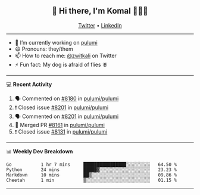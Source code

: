 <h2 align="center"> 👋 Hi there, I'm Komal 🧑🏾‍💻 </h2>
<p align="center">
    <a href="https://twitter.com/zwitkali">Twitter</a> •
    <a href="https://www.linkedin.com/in/komal-ali/">LinkedIn</a>
</p>

--------

- 🔭 I’m currently working on [pulumi](https://github.com/pulumi/pulumi)
- 😄 Pronouns: they/them
- 📫 How to reach me: [@zwitkali](https://twitter.com/zwitkali) on Twitter
- ⚡ Fun fact: My dog is afraid of flies 🪰

--------
💻 **Recent Activity**

<!--START_SECTION:activity-->
1. 🗣 Commented on [#8180](https://github.com/pulumi/pulumi/issues/8180) in [pulumi/pulumi](https://github.com/pulumi/pulumi)
2. ❗️ Closed issue [#8201](https://github.com/pulumi/pulumi/issues/8201) in [pulumi/pulumi](https://github.com/pulumi/pulumi)
3. 🗣 Commented on [#8201](https://github.com/pulumi/pulumi/issues/8201) in [pulumi/pulumi](https://github.com/pulumi/pulumi)
4. 🎉 Merged PR [#8161](https://github.com/pulumi/pulumi/pull/8161) in [pulumi/pulumi](https://github.com/pulumi/pulumi)
5. ❗️ Closed issue [#8131](https://github.com/pulumi/pulumi/issues/8131) in [pulumi/pulumi](https://github.com/pulumi/pulumi)
<!--END_SECTION:activity-->

--------

📊 **Weekly Dev Breakdown**
<!--START_SECTION:waka-->
```text
Go           1 hr 7 mins     ████████████████░░░░░░░░░   64.50 % 
Python       24 mins         █████▓░░░░░░░░░░░░░░░░░░░   23.23 % 
Markdown     10 mins         ██▒░░░░░░░░░░░░░░░░░░░░░░   09.86 % 
Cheetah      1 min           ▒░░░░░░░░░░░░░░░░░░░░░░░░   01.15 % 
```
<!--END_SECTION:waka-->

--------